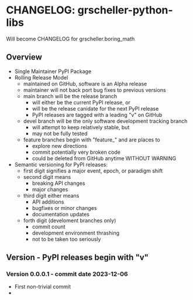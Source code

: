 # CHANGELOG: grscheller-python-libs

Will become CHANGELOG for grscheller.boring_math

## Overview

* Single Maintainer PyPI Package
* Rolling Release Model
  * maintained on GitHub, software is an Alpha release 
  * maintainer will not back port bug fixes to previous versions
  * main branch will be the release branch
    * will either be the current PyPI release, or
    * will be the release canidate for the next PyPI release
    * PyPI releases are tagged with a leading "v" on GitHub
  * devel branch will be the only software development tracking branch
    * will attempt to keep relatively stable, but
    * may not be fully tested
  * feature branches begin with "feature_" and are places to
    * explore new directions
    * commit potentially very broken code
    * could be deleted from GitHub anytime WITHOUT WARNING
* Semantic versioning for PyPI releases:
  * first digit signifies a major event, epoch, or paradigm shift
  * second digit means
    * breaking API changes
    * major changes
  * third digit either means
    * API additions
    * bugfixes or minor changes
    * documentation updates
  * forth digit (develoment branches only)
    * commit count
    * development environment thrashing
    * not to be taken too seriously

## Version - PyPI releases begin with "v"

### Version 0.0.0.1 - commit date 2023-12-06

* First non-trivial commit
* 
